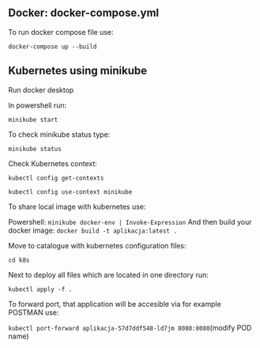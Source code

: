 
## Docker: docker-compose.yml
To run docker compose file use:

```docker-compose up --build```

## Kubernetes using minikube

Run docker desktop

In powershell run:

```minikube start```

To check minikube status type:

```minikube status```

Check Kubernetes context:

```kubectl config get-contexts```

```kubectl config use-context minikube```

To share local image with kubernetes use:

Powershell: ```minikube docker-env | Invoke-Expression```
And then build your docker image:
```docker build -t aplikacja:latest .```

Move to catalogue with kubernetes configuration files:

```cd k8s```

Next to deploy all files which are located in one directory run:

```kubectl apply -f .```

To forward port, that application will be accesible via for example POSTMAN use:

```kubectl port-forward aplikacja-57d7ddf548-ld7jm 8080:8080```(modify POD name)